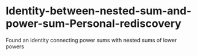 # Identity-between-nested-sum-and-power-sum-Personal-rediscovery
Found an identity connecting power sums with nested sums of lower powers
